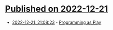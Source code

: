 # [Published on 2022-12-21](index.md)

* [2022-12-21, 21:08:23](https://news.ycombinator.com/item?id=34086416) - [Programming as Play](https://austinhenley.com/blog/programmingasplay.html)
